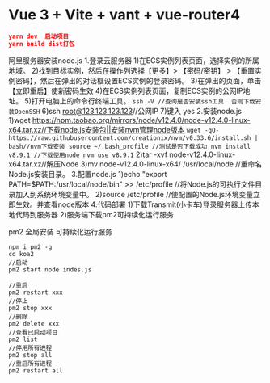# Vue 3 + Vite + vant + vue-router4
``` json
yarn dev  启动项目
yarn build dist打包
```




阿里服务器安装node.js
1.登录云服务器
    1)在ECS实例列表页面，选择实例的所属地域。
    2)找到目标实例，然后在操作列选择【更多】> 【密码/密钥】 > 【重置实例密码】，然后在弹出的对话框设置ECS实例的登录密码。
    3)在弹出的页面，单击【立即重启】使新密码生效
    4)在ECS实例列表页面，复制ECS实例的公网IP地址。
    5)打开电脑上的命令行终端工具。
    ```
    ssh -V //查询是否安装ssh工具  否则下载安装OpenSSH
    ```
    6)ssh root@123.123.123.123//公网IP
    7)键入 yes
2.安装node.js
    1)wget https://npm.taobao.org/mirrors/node/v12.4.0/node-v12.4.0-linux-x64.tar.xz//下载node.js安装包||安装nvm管理node版本
    ```
    wget -qO- https://raw.githubusercontent.com/creationix/nvm/v0.33.6/install.sh | bash//nvm下载安装
    source ~/.bash_profile //测试是否下载成功
    nvm install v8.9.1 //下载使用node
    nvm use v8.9.1
    ```
    2)tar -xvf node-v12.4.0-linux-x64.tar.xz//解压Node
    3)mv node-v12.4.0-linux-x64/ /usr/local/node //重命名Node.js安装目录。
3.配置node.js
    1)echo "export PATH=$PATH:/usr/local/node/bin" >> /etc/profile //将Node.js的可执行文件目录加入到系统环境变量中。
    2)source /etc/profile //使配置的Node.js环境变量立即生效。并查看node版本
4.代码部署
    1)下载Transmit(小卡车)登录服务器上传本地代码到服务器
    2)服务端下载pm2可持续化运行服务




pm2 全局安装   可持续化运行服务
```
npm i pm2 -g
cd koa2
//启动
pm2 start node indes.js

//重启
pm2 restart xxx
//停止
pm2 stop xxx
//删除
pm2 delete xxx
//查看已启动项目
pm2 list
//停用所有进程
pm2 stop all
//重启所有进程
pm2 restart all
```